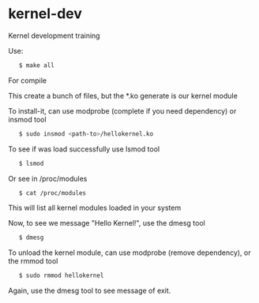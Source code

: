 # kernel-dev
Kernel development training

Use: 
``` bash
   $ make all
``` 

For compile

This create a bunch of files, but the *.ko generate is our kernel module

To install-it, can use modprobe (complete if you need dependency) or insmod tool
``` bash
   $ sudo insmod <path-to>/hellokernel.ko
```
To see if was load successfully use lsmod tool
``` bash
   $ lsmod
``` 

Or see in /proc/modules

```bash
   $ cat /proc/modules
```

This will list all kernel modules loaded in your system

Now, to see we message "Hello Kernel!", use the dmesg tool
``` bash
   $ dmesg
```
To unload the kernel module, can use modprobe (remove dependency), or the rmmod tool
``` bash
   $ sudo rmmod hellokernel
```
Again, use the dmesg tool to see message of exit.


